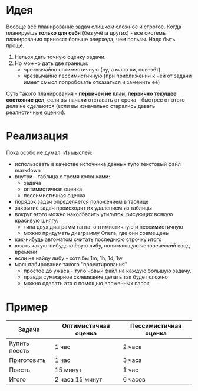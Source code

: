 # Идея

Вообще всё планирование задач слишком сложное и строгое. Когда планируешь **только для себя** (без учёта других) - все системы планирования приносят больше оверхеда, чем пользы. Надо быть проще.

1. Нельзя дать точную оценку задачи.
2. Но можно дать две границы:
    - чрезвычайно оптимистичную (ну, а мало ли, повезёт)
    - чрезвычайно пессимистичную (при приближении к ней от задачи имеет смысл попробовать отказаться и заменить её)

Суть такого планирования - **первичен не план, первично текущее состояние дел**, если вы начали отставать от срока - быстрее от этого дела не сделаются (если вы изначально старались давать реалистичные оценки).

# Реализация

Пока особо не думал. Из мыслей:

- использовать в качестве источника данных тупо текстовый файл markdown
- внутри - таблица с тремя колонками:
    - задача
    - оптимистичная оценка
    - пессимистичная оценка
- порядок задач определяется положением в таблице
- закрытие задач происходит их удалением из таблицы
- вокруг этого можно наколбасить утилиток, рисующих всякую красивую шнягу:
    - типа двух диаграмм ганта: оптимистичную и пессимистичную
    - можно придумать диаграмму Олега, где они совмещены
- как-нибудь автоматом считать последнюю строчку итого
- юзать какую-нибудь клёвую либу, понимающую человеческий ввод времени
- если не найду либу - хотя бы 1m, 1h, 1d, 1w
- масштабирование такого "проектирования"
    - простое до ужаса - тупо новый файл на каждую большую задачу.
    - правда суммарное склеивание делать так будет сложно
    - можно сделать это с помощью вложенных папок

# Пример

Задача | Оптимистичная оценка | Пессимистичная оценка
------|---------|---------
Купить поесть | 1 час | 2 часа
Приготовить | 1 час | 3 часа
Поесть | 15 минут | 1 час
Итого | 2 часа 15 минут | 6 часов
